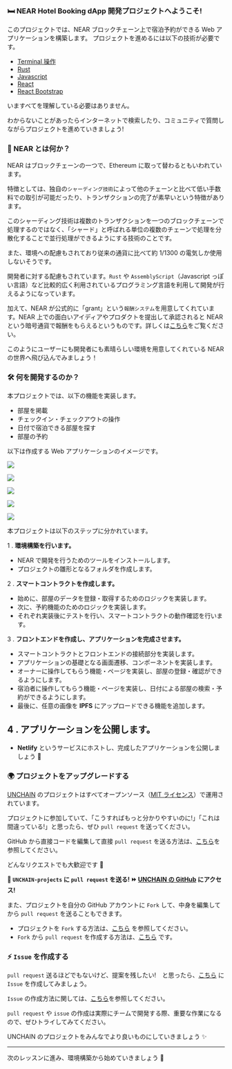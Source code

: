 ### 🛏 NEAR Hotel Booking dApp 開発プロジェクトへようこそ!

このプロジェクトでは、NEAR ブロックチェーン上で宿泊予約ができる Web アプリケーションを構築します。
プロジェクトを進めるには以下の技術が必要です。

- [Terminal 操作](https://qiita.com/ryouzi/items/f9dee1540a04a0bfb9a3)
- [Rust](https://www.rust-lang.org/ja/)
- [Javascript](https://developer.mozilla.org/ja/docs/Web/JavaScript)
- [React](https://ja.reactjs.org/)
- [React Bootstrap](https://react-bootstrap.github.io/)

いますべてを理解している必要はありません。

わからないことがあったらインターネットで検索したり、コミュニティで質問しながらプロジェクトを進めていきましょう!

### 🧐 NEAR とは何か？

NEAR はブロックチェーンの一つで、Ethereum に取って替わるともいわれています。

特徴としては、独自の`シャーディング技術`によって他のチェーンと比べて低い手数料での取引が可能だったり、トランザクションの完了が素早いという特徴があります。

このシャーディング技術は複数のトランザクションを一つのブロックチェーンで処理するのではなく、「シャード」と呼ばれる単位の複数のチェーンで処理を分散化することで並行処理ができるようにする技術のことです。

また、環境への配慮もされており従来の通貨に比べて約 1/1300 の電気しか使用しないそうです。

開発者に対する配慮もされています。`Rust` や `AssemblyScript`（Javascript っぽい言語）など比較的広く利用されているプログラミング言語を利用して開発が行えるようになっています。

加えて、NEAR が公式的に「grant」という`報酬システム`を用意してくれています。NEAR 上での面白いアイディアやプロダクトを提出して承認されると NEAR という暗号通貨で報酬をもらえるというものです。詳しくは[こちら](https://near.org/grants/)をご覧ください。

このようにユーザーにも開発者にも素晴らしい環境を用意してくれている NEAR の世界へ飛び込んでみましょう！

### 🛠 何を開発するのか？

本プロジェクトでは、以下の機能を実装します。

- 部屋を掲載
- チェックイン・チェックアウトの操作
- 日付で宿泊できる部屋を探す
- 部屋の予約

以下は作成する Web アプリケーションのイメージです。

![](/public/images/402-NEAR-Hotel-Booking-dApp/section-0/0_1_1.png)

![](/public/images/402-NEAR-Hotel-Booking-dApp/section-0/0_1_2.png)

![](/public/images/402-NEAR-Hotel-Booking-dApp/section-0/0_1_3.png)

![](/public/images/402-NEAR-Hotel-Booking-dApp/section-0/0_1_4.png)

![](/public/images/402-NEAR-Hotel-Booking-dApp/section-0/0_1_5.png)

本プロジェクトは以下のステップに分かれています。

1 \. **環境構築を行います。**

- NEAR で開発を行うためのツールをインストールします。
- プロジェクトの雛形となるフォルダを作成します。

2 \. **スマートコントラクトを作成します。**

- 始めに、部屋のデータを登録・取得するためのロジックを実装します。
- 次に、予約機能のためのロジックを実装します。
- それぞれ実装後にテストを行い、スマートコントラクトの動作確認を行います。

3 \. **フロントエンドを作成し、アプリケーションを完成させます。**

- スマートコントラクトとフロントエンドの接続部分を実装します。
- アプリケーションの基礎となる画面遷移、コンポーネントを実装します。
- オーナーに操作してもらう機能・ページを実装し、部屋の登録・確認ができるようにします。
- 宿泊者に操作してもらう機能・ページを実装し、日付による部屋の検索・予約ができるようにします。
- 最後に、任意の画像を **IPFS** にアップロードできる機能を追加します。

## 4 \. **アプリケーションを公開します。**

- **Netlify** というサービスにホストし、完成したアプリケーションを公開しましょう 🎉

### 🌍 プロジェクトをアップグレードする

[UNCHAIN](https://app.shiftbase.xyz) のプロジェクトはすべてオープンソース（[MIT ライセンス](https://wisdommingle.com/mit-license/)）で運用されています。

プロジェクトに参加していて、「こうすればもっと分かりやすいのに!」「これは間違っている!」と思ったら、ぜひ `pull request` を送ってください。

GitHub から直接コードを編集して直接 `pull request` を送る方法は、[こちら](https://docs.github.com/ja/repositories/working-with-files/managing-files/editing-files#editing-files-in-another-users-repository)を参照してください。

どんなリクエストでも大歓迎です 🎉

**👋 `UNCHAIN-projects` に `pull request` を送る! ⏩ [UNCHAIN の GitHub](https://github.com/shiftbase-xyz/UNCHAIN-projects) にアクセス!**

また、プロジェクトを自分の GitHub アカウントに `Fork` して、中身を編集してから `pull request` を送ることもできます。

- プロジェクトを `Fork` する方法は、[こちら](https://docs.github.com/ja/get-started/quickstart/fork-a-repo) を参照してください。
- `Fork` から `pull request` を作成する方法は、[こちら](https://docs.github.com/ja/pull-requests/collaborating-with-pull-requests/proposing-changes-to-your-work-with-pull-requests/creating-a-pull-request-from-a-fork) です。

### ⚡️ `Issue` を作成する

`pull request` 送るほどでもないけど、提案を残したい!　と思ったら、[こちら](https://github.com/shiftbase-xyz/UNCHAIN-projects/issues) に `Issue` を作成してみましょう。

`Issue` の作成方法に関しては、[こちら](https://docs.github.com/ja/issues/tracking-your-work-with-issues/creating-an-issue)を参照してください。

`pull request` や `issue` の作成は実際にチームで開発する際、重要な作業になるので、ぜひトライしてみてください。

UNCHAIN のプロジェクトをみんなでより良いものにしていきましょう ✨

---

次のレッスンに進み、環境構築から始めていきましょう 🎉
